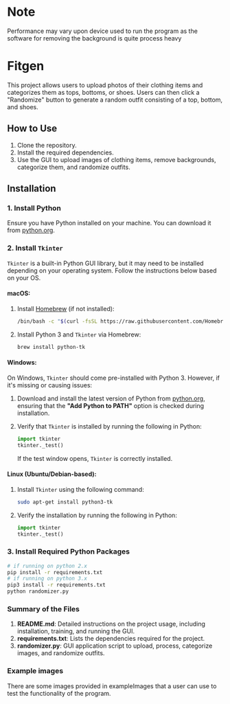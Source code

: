 # Note

Performance may vary upon device used to run the program as the software for removing the background is quite process heavy

# Fitgen

This project allows users to upload photos of their clothing items and categorizes them as tops, bottoms, or shoes. Users can then click a "Randomize" button to generate a random outfit consisting of a top, bottom, and shoes.

## How to Use

1. Clone the repository.
2. Install the required dependencies.
3. Use the GUI to upload images of clothing items, remove backgrounds, categorize them, and randomize outfits.

## Installation

### 1. Install Python

Ensure you have Python installed on your machine. You can download it from [python.org](https://www.python.org/downloads/).

### 2. Install `Tkinter`

`Tkinter` is a built-in Python GUI library, but it may need to be installed depending on your operating system. Follow the instructions below based on your OS.

#### macOS:

1. Install [Homebrew](https://brew.sh/) (if not installed):

   ```bash
   /bin/bash -c "$(curl -fsSL https://raw.githubusercontent.com/Homebrew/install/HEAD/install.sh)"
   ```

2. Install Python 3 and `Tkinter` via Homebrew:
   ```bash
   brew install python-tk
   ```

#### Windows:

On Windows, `Tkinter` should come pre-installed with Python 3. However, if it's missing or causing issues:

1. Download and install the latest version of Python from [python.org](https://www.python.org/downloads/), ensuring that the **"Add Python to PATH"** option is checked during installation.
2. Verify that `Tkinter` is installed by running the following in Python:

   ```python
   import tkinter
   tkinter._test()
   ```

   If the test window opens, `Tkinter` is correctly installed.

#### Linux (Ubuntu/Debian-based):

1. Install `Tkinter` using the following command:

   ```bash
   sudo apt-get install python3-tk
   ```

2. Verify the installation by running the following in Python:
   ```python
   import tkinter
   tkinter._test()
   ```

### 3. Install Required Python Packages

```bash
# if running on python 2.x
pip install -r requirements.txt
# if running on python 3.x
pip3 install -r requirements.txt
python randomizer.py
```

### Summary of the Files

1. **README.md**: Detailed instructions on the project usage, including installation, training, and running the GUI.
2. **requirements.txt**: Lists the dependencies required for the project.
3. **randomizer.py**: GUI application script to upload, process, categorize images, and randomize outfits.

### Example images

There are some images provided in exampleImages that a user can use to test the functionality of the program.

